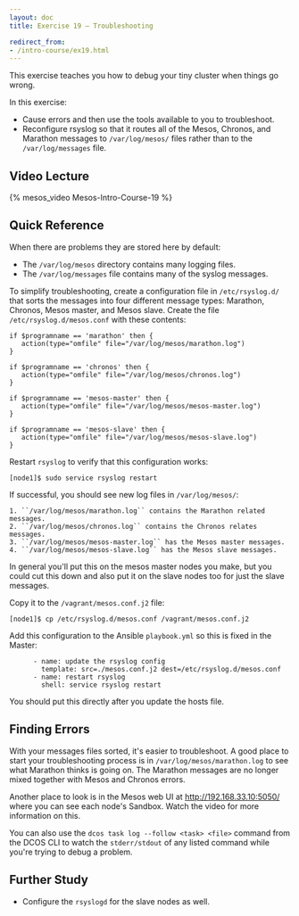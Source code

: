 ```yaml
---
layout: doc
title: Exercise 19 – Troubleshooting

redirect_from:
- /intro-course/ex19.html
---
```


This exercise teaches you how to debug your tiny cluster when things go
wrong.

In this exercise:
* Cause errors and then use the tools available to you to troubleshoot.
* Reconfigure rsyslog so that it routes all of the Mesos, Chronos, and Marathon messages to ``/var/log/mesos/`` files
rather than to the ``/var/log/messages`` file.


Video Lecture
-------------

{% mesos_video Mesos-Intro-Course-19 %}


Quick Reference
---------------

When there are problems they are stored here by default:

* The ``/var/log/mesos`` directory contains many logging files.
* The ``/var/log/messages`` file contains many of the syslog messages.

To simplify troubleshooting, create a configuration file in ``/etc/rsyslog.d/`` that sorts the messages into four different message types: Marathon, Chronos, Mesos master, and Mesos slave.  Create the file ``/etc/rsyslog.d/mesos.conf`` with these contents:


```
if $programname == 'marathon' then {
   action(type="omfile" file="/var/log/mesos/marathon.log")
}

if $programname == 'chronos' then {
   action(type="omfile" file="/var/log/mesos/chronos.log")
}

if $programname == 'mesos-master' then {
   action(type="omfile" file="/var/log/mesos/mesos-master.log")
}

if $programname == 'mesos-slave' then {
   action(type="omfile" file="/var/log/mesos/mesos-slave.log")
}
```

Restart ``rsyslog`` to verify that this configuration works:

```
[node1]$ sudo service rsyslog restart
```

If successful, you should see new log files in ``/var/log/mesos/``:

    1. ``/var/log/mesos/marathon.log`` contains the Marathon related messages.
    2. ``/var/log/mesos/chronos.log`` contains the Chronos relates messages.
    3. ``/var/log/mesos/mesos-master.log`` has the Mesos master messages.
    4. ``/var/log/mesos/mesos-slave.log`` has the Mesos slave messages.

In general you'll put this on the mesos master nodes you make, but you could cut this down and also put it on the slave nodes too for just the slave messages.

Copy it to the ``/vagrant/mesos.conf.j2`` file:

```
[node1]$ cp /etc/rsyslog.d/mesos.conf /vagrant/mesos.conf.j2
```

Add this configuration to the Ansible ``playbook.yml`` so this is fixed in the Master:

```
      - name: update the rsyslog config
        template: src=./mesos.conf.j2 dest=/etc/rsyslog.d/mesos.conf
      - name: restart rsyslog
        shell: service rsyslog restart
```

You should put this directly after you update the hosts file.

Finding Errors
--------------

With your messages files sorted, it's easier to troubleshoot.  A good place to start your troubleshooting process is in ``/var/log/mesos/marathon.log`` to see what Marathon thinks is going
on.  The Marathon messages are no longer mixed together with Mesos and Chronos errors.

Another place to look is in the Mesos web UI at http://192.168.33.10:5050/ where you can see each node's Sandbox.  Watch the video for more information on this.

You can also use the ``dcos task log --follow <task> <file>`` command from the DCOS CLI to watch the ``stderr/stdout`` of any listed command while you're trying to debug a problem.


Further Study
-------------

* Configure the ``rsyslogd`` for the slave nodes as well.

